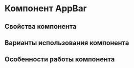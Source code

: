 # Компонент AppBar

## Свойства компонента



## Варианты использования компонента



## Особенности работы компонента
